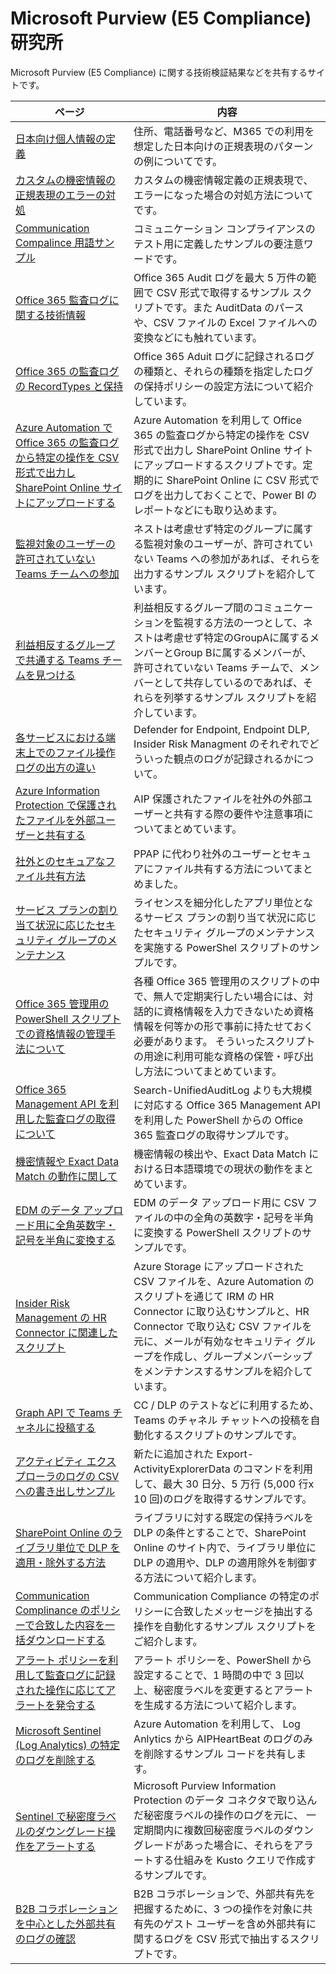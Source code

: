 # Microsoft Purview (E5 Compliance) 研究所
Microsoft Purview (E5 Compliance) に関する技術検証結果などを共有するサイトです。

| ページ | 内容 |
| --- | ---- |
| [日本向け個人情報の定義](https://github.com/YoshihiroIchinose/E5Comp/blob/main/SIT.md) | 住所、電話番号など、M365 での利用を想定した日本向けの正規表現のパターンの例についてです。 |
| [カスタムの機密情報の正規表現のエラーの対処](https://github.com/YoshihiroIchinose/E5Comp/blob/main/SIT_RegEx.md) | カスタムの機密情報定義の正規表現で、エラーになった場合の対処方法についてです。 |
| [Communication Compalince 用語サンプル](https://github.com/YoshihiroIchinose/E5Comp/blob/main/CC.md) | コミュニケーション コンプライアンスのテスト用に定義したサンプルの要注意ワードです。 |
| [Office 365 監査ログに関する技術情報](https://github.com/YoshihiroIchinose/E5Comp/blob/main/Office365Audit.md) | Office 365 Audit ログを最大 5 万件の範囲で CSV 形式で取得するサンプル スクリプトです。また AuditData のパースや、CSV ファイルの Excel ファイルへの変換などにも触れています。 |
| [Office 365 の監査ログの RecordTypes と保持](https://github.com/YoshihiroIchinose/E5Comp/blob/main/RecordTypes.md) | Office 365 Aduit ログに記録されるログの種類と、それらの種類を指定したログの保持ポリシーの設定方法について紹介しています。 |
|[Azure Automation で Office 365 の監査ログから特定の操作を CSV 形式で出力し SharePoint Online サイトにアップロードする](https://github.com/YoshihiroIchinose/E5Comp/blob/main/UploadAuditLogtoSPO.md) | Azure Automation を利用して Office 365 の監査ログから特定の操作を CSV 形式で出力し SharePoint Online サイトにアップロードするスクリプトです。定期的に SharePoint Online に CSV 形式でログを出力しておくことで、Power BI のレポートなどにも取り込めます。|
| [監視対象のユーザーの許可されていない Teams チームへの参加](https://github.com/YoshihiroIchinose/E5Comp/blob/main/TeamsMembership.MD)| ネストは考慮せず特定のグループに属する監視対象のユーザーが、許可されていない Teams への参加があれば、それらを出力するサンプル スクリプトを紹介しています。 |
| [利益相反するグループで共通する Teams チームを見つける](https://github.com/YoshihiroIchinose/E5Comp/blob/main/ConflictsOfInterestInTeams.md) | 利益相反するグループ間のコミュニケーションを監視する方法の一つとして、ネストは考慮せず特定のGroupAに属するメンバーとGroup Bに属するメンバーが、許可されていない Teams チームで、メンバーとして共存しているのであれば、それらを列挙するサンプル スクリプトを紹介しています。 |
| [各サービスにおける端末上でのファイル操作ログの出方の違い](https://github.com/YoshihiroIchinose/E5Comp/blob/main/MDE_DLP_IRM.MD) | Defender for Endpoint, Endpoint DLP, Insider Risk Managment のそれぞれでどういった観点のログが記録されるかについて。 |
|[Azure Information Protection で保護されたファイルを外部ユーザーと共有する](https://github.com/YoshihiroIchinose/E5Comp/blob/main/AIP_FAQ.MD)| AIP 保護されたファイルを社外の外部ユーザーと共有する際の要件や注意事項についてまとめています。|
| [社外とのセキュアなファイル共有方法](https://github.com/YoshihiroIchinose/E5Comp/blob/main/ExternalSharing.md) | PPAP に代わり社外のユーザーとセキュアにファイル共有する方法についてまとめました。 |
| [サービス プランの割り当て状況に応じたセキュリティ グループのメンテナンス](https://github.com/YoshihiroIchinose/E5Comp/blob/main/LicensePowerShell.md) | ライセンスを細分化したアプリ単位となるサービス プランの割り当て状況に応じたセキュリティ グループのメンテナンスを実施する PowerShel スクリプトのサンプルです。 |
| [Office 365 管理用の PowerShell スクリプトでの資格情報の管理手法について](https://github.com/YoshihiroIchinose/E5Comp/blob/main/SecretsInScripts.md) | 各種 Office 365 管理用のスクリプトの中で、無人で定期実行したい場合には、対話的に資格情報を入力できないため資格情報を何等かの形で事前に持たせておく必要があります。 そういったスクリプトの用途に利用可能な資格の保管・呼び出し方法についてまとめています。 |
|[Office 365 Management API を利用した監査ログの取得について](https://github.com/YoshihiroIchinose/E5Comp/blob/main/O365MgmtAPI.md)|Search-UnifiedAuditLog よりも大規模に対応する Office 365 Management API を利用した PowerShell からの Office 365 監査ログの取得サンプルです。|
|[機密情報や Exact Data Match の動作に関して](https://github.com/YoshihiroIchinose/E5Comp/blob/main/EDMMatching.MD)| 機密情報の検出や、Exact Data Match における日本語環境での現状の動作をまとめています。 |
|[EDM のデータ アップロード用に全角英数字・記号を半角に変換する](https://github.com/YoshihiroIchinose/E5Comp/blob/main/EDM_Preprocess.md)|EDM のデータ アップロード用に CSV ファイルの中の全角の英数字・記号を半角に変換する PowerShell スクリプトのサンプルです。|
|[Insider Risk Management の HR Connector に関連したスクリプト](https://github.com/YoshihiroIchinose/E5Comp/blob/main/IRM_HR_Connector.md)|Azure Storage にアップロードされた CSV ファイルを、Azure Automation のスクリプトを通じて IRM の HR Connector に取り込むサンプルと、HR Connector で取り込む CSV ファイルを元に、メールが有効なセキュリティ グループを作成し、グループメンバーシップをメンテナンスするサンプルを紹介しています。|
|[Graph API で Teams チャネルに投稿する](https://github.com/YoshihiroIchinose/E5Comp/blob/main/PostTeamsMessage2.md)|CC / DLP のテストなどに利用するため、Teams のチャネル チャットへの投稿を自動化するスクリプトのサンプルです。|
|[アクティビティ エクスプローラのログの CSV への書き出しサンプル](https://github.com/YoshihiroIchinose/E5Comp/blob/main/ActivityExplorerData.md)|新たに追加された Export-ActivityExplorerData のコマンドを利用して、最大 30 日分、5 万行 (5,000 行x 10 回)のログを取得するサンプルです。|
|[SharePoint Online のライブラリ単位で DLP を適用・除外する方法](https://github.com/YoshihiroIchinose/E5Comp/blob/main/DLPforSPOLibrary.md)|ライブラリに対する既定の保持ラベルを DLP の条件とすることで、SharePoint Online のサイト内で、ライブラリ単位に DLP の適用や、DLP の適用除外を制御する方法について紹介します。|
|[Communication Complinance のポリシーで合致した内容を一括ダウンロードする](https://github.com/YoshihiroIchinose/E5Comp/blob/main/CCExport.md)|Communication Compliance の特定のポリシーに合致したメッセージを抽出する操作を自動化するサンプル スクリプトをご紹介します。|
|[アラート ポリシーを利用して監査ログに記録された操作に応じてアラートを発令する](https://github.com/YoshihiroIchinose/E5Comp/blob/main/AlertPolicy.md)|アラート ポリシーを、PowerShell から設定することで、1 時間の中で 3 回以上、秘密度ラベルを変更するとアラートを生成する方法について紹介します。|
|[Microsoft Sentinel (Log Analytics) の特定のログを削除する](https://github.com/YoshihiroIchinose/E5Comp/blob/main/SentinelDataPurge.md)|Azure Automation を利用して、 Log Anlytics から AIPHeartBeat のログのみを削除するサンプル コードを共有します。|
|[Sentinel で秘密度ラベルのダウングレード操作をアラートする](https://github.com/YoshihiroIchinose/E5Comp/blob/main/SentinelKusto.md)|Microsoft Purview Information Protection のデータ コネクタで取り込んだ秘密度ラベルの操作のログを元に、 一定期間内に複数回秘密度ラベルのダウングレードがあった場合に、それらをアラートする仕組みを Kusto クエリで作成するサンプルです。|
|[B2B コラボレーションを中心とした外部共有のログの確認]([https://github.com/YoshihiroIchinose/E5Comp/blob/main/SentinelKusto.md](https://github.com/YoshihiroIchinose/E5Comp/blob/main/ExternalSharingLogs.md))|B2B コラボレーションで、外部共有先を把握するために、3 つの操作を対象に共有先のゲスト ユーザーを含め外部共有に関するログを CSV 形式で抽出するスクリプトです。|
